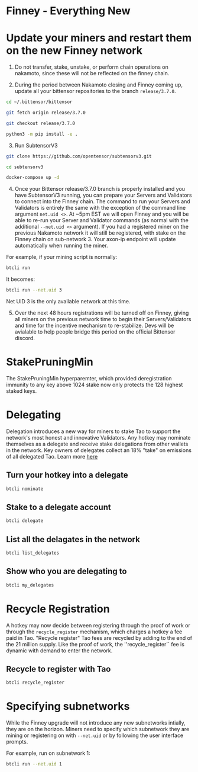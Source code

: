 # Finney - Everything New




# Update your miners and restart them on the new Finney network

1. Do not transfer, stake, unstake, or perform chain operations on nakamoto, since these will not be reflected on the finney chain.

2. During the period between Nakamoto closing and Finney coming up, update all your bittensor repositories to the branch ``release/3.7.0``.

```bash
cd ~/.bittensor/bittensor
```
```bash
git fetch origin release/3.7.0
```
```bash
git checkout release/3.7.0
```
```bash
python3 -m pip install -e .
```

3. Run SubtensorV3

```bash
git clone https://github.com/opentensor/subtensorv3.git
```
```bash
cd subtensorv3
```
```bash
docker-compose up -d
```

4. Once your Bittensor release/3.7.0 branch is properly installed and you have SubtensorV3 running, you can prepare your Servers and Validators to connect into the Finney chain. The command to run your Servers and Validators is entirely the same with the exception of the command line argument ``net.uid <>``. At ~5pm EST we will open Finney and you will be able to re-run your Server and Validator commands (as normal with the additional ``--net.uid <>`` argument). If you had a registered miner on the previous Nakamoto network it will still be registered, with stake on the Finney chain on sub-network 3. Your axon-ip endpoint will update automatically when running the miner.

For example, if your mining script is normally:

```bash
btcli run
```

It becomes:

```bash
btcli run --net.uid 3
```

Net UID 3 is the only available network at this time.

5. Over the next 48 hours registrations will be turned off on Finney, giving all miners on the previous network time to begin their Servers/Validators and time for the incentive mechanism to re-stabilize. Devs will be avialable to help people bridge this period on the official Bittensor discord.

# StakePruningMin

The StakePruningMin hyperparemter, which provided deregistration immunity to any key above 1024 stake now only protects the 128 highest staked keys.

# Delegating

Delegation introduces a new way for miners to stake Tao to support the network's most honest and innovative Validators. Any hotkey may nominate themselves as a delegate and receive stake delegations from other wallets in the network. Key owners of delegates collect an 18% "take" on emissions of all delegated Tao.
Learn more [here](Delegation.md)
## Turn your hotkey into a delegate
```bash
btcli nominate
```
## Stake to a delegate account
```bash
btcli delegate
```
## List all the delagates in the network
```bash
btcli list_delegates
```
## Show who you are delegating to
```bash
btcli my_delegates
```

# Recycle Registration

A hotkey may now decide between registering through the proof of work or through the ``recycle_register`` mechanism, which charges a hotkey a fee paid in Tao. "Recycle register" Tao fees are recycled by adding to the end of the 21 million supply. Like the proof of work, the ''recycle_register`` fee is dynamic with demand to enter the network.

## Recycle to register with Tao

```bash
btcli recycle_register
```

# Specifying subnetworks

While the Finney upgrade will not introduce any new subnetworks intially, they are on the horizon. Miners need to specify which subnetwork they are mining or registering on with ``--net.uid`` or by following the user interface prompts.

For example, run on subnetwork 1:

```bash
btcli run --net.uid 1
```